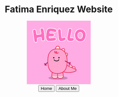 <html>
<head>
	<meta charset="UTF-8" />
	<meta name = "viewport" content = "width=device-width, initial-scale=1">
<head>
<body>
	<header>
		<h1 class = "Main Header">Fatima Enriquez Website</h1>
	<img src = "hello.gif" >
	<div class = "button"> 
		<button onclick="location.href='Fatima.html'">Home</button>
		<button onclick="location.href='about_me.html'">About Me</button>
	</div>

<paragraph> </paragraph>

</body>
<html>
